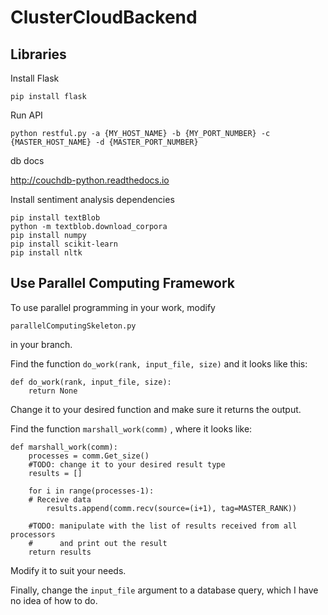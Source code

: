 # ClusterCloudBackend

## Libraries

Install Flask

```
pip install flask
```

Run API

```
python restful.py -a {MY_HOST_NAME} -b {MY_PORT_NUMBER} -c {MASTER_HOST_NAME} -d {MASTER_PORT_NUMBER}
```

db docs

http://couchdb-python.readthedocs.io


Install sentiment analysis dependencies
```
pip install textBlob
python -m textblob.download_corpora
pip install numpy
pip install scikit-learn
pip install nltk
```
## Use Parallel Computing Framework

To use parallel programming in your work, modify
```
parallelComputingSkeleton.py
```
in your branch.

Find the function ```do_work(rank, input_file, size)``` and it looks like this:
```
def do_work(rank, input_file, size):
    return None
```
Change it to your desired function and make sure it returns the output.

Find the function ```marshall_work(comm)``` , where it looks like:
```
def marshall_work(comm):
    processes = comm.Get_size()
    #TODO: change it to your desired result type
    results = []

    for i in range(processes-1):
    # Receive data
        results.append(comm.recv(source=(i+1), tag=MASTER_RANK))

    #TODO: manipulate with the list of results received from all processors
    #      and print out the result
    return results
  ```
  Modify it to suit your needs.

  Finally, change the ```input_file``` argument to a database query,
  which I have no idea of how to do.
